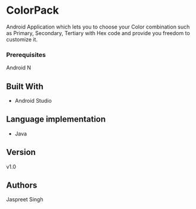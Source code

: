 # ColorPack
Android Application which lets you to choose your Color combination such as Primary, Secondary, Tertiary with Hex code and provide you freedom to customize it.

### Prerequisites

Android N


## Built With

* Android Studio

## Language implementation
* Java
## Version

v1.0

## Authors

Jaspreet Singh

